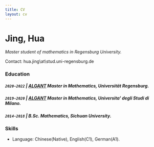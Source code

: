 ```yaml
---
title: CV
layout: cv
---
```


# Jing, Hua
_Master student of mathematics in Regensburg University._

Contact: hua.jing\at\stud.uni-regensburg.de

### Education

##### `2020-2022` \| [ALGANT](algant.eu) Master in Mathematics, Universität Regensburg.

##### `2019-2020` \| [ALGANT](algant.eu) Master in Mathematics, Universita' degli Studi di Milano.

##### `2014-2018` \| B.Sc. Mathematics, Sichuan University.

### Skills
- Language: Chinese(Native), English(C1), German(A1).

<!-- Markdown usage inspired by @vvveracruz/markdown-cv --!>
